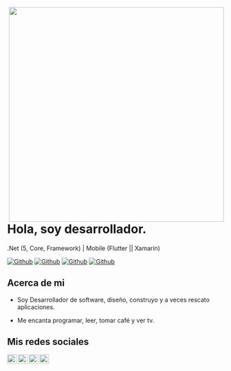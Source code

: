 <img align="right" width="500" height="500" src="">


# Hola, soy desarrollador.

.Net (5, Core, Framework) | Mobile (Flutter || Xamarin)

[![Github](https://img.shields.io/github/followers/joseboliv?style=social)](https://github.com/joseboliv)
[![Github](https://img.shields.io/github/last-commit/joseboliv/joseboliv)](https://github.com/joseboliv/joseboliv)
[![Github](https://img.shields.io/github/stars/joseboliv/joseboliv?style=social)](https://github.com/joseboliv/joseboliv)
[![Github](https://img.shields.io/github/watchers/joseboliv/joseboliv?style=social)](https://github.com/joseboliv/joseboliv)


## Acerca de mi

- Soy Desarrollador de software, diseño, construyo y a veces rescato aplicaciones.

- Me encanta programar, leer, tomar café y ver tv.


## Mis redes sociales

<a href="https://www.linkedin.com/in/jose17140/">
  <img align="left" alt="Linkdein" width="22px" src="https://cdn.jsdelivr.net/npm/simple-icons@v3/icons/linkedin.svg" />
</a>
<a href="https://github.com/joseboliv/">
  <img align="left" alt="Github" width="22px" src="https://img.icons8.com/fluent/48/000000/github.png"/>
</a>
<a href="mailto:jose_boliv@hotmail.com.com">
  <img align="left" alt="Outlook" width="22px" src="https://img.icons8.com/color/48/000000/ms-outlook.png"/>
</a>
<a href="https://stackoverflow.com/users/4856088/jose17140">
  <img align="left" alt="Stack" width="22px" src="https://img.icons8.com/color/48/000000/stackoverflow.png"/>
</a>

<!--
**joseboliv/joseboliv** is a ✨ _special_ ✨ repository because its `README.md` (this file) appears on your GitHub profile.

Here are some ideas to get you started:

- 🔭 I’m currently working on ...
- 🌱 I’m currently learning ...
- 👯 I’m looking to collaborate on ...
- 🤔 I’m looking for help with ...
- 💬 Ask me about ...
- 📫 How to reach me: ...
- 😄 Pronouns: ...
- ⚡ Fun fact: ...
-->
